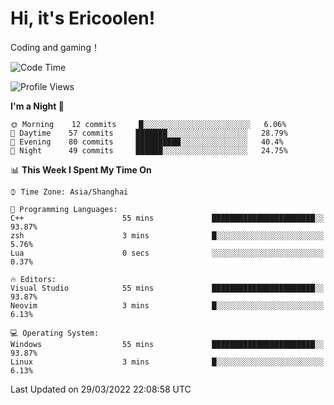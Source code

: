 # Hi, it's Ericoolen!
Coding and gaming！

<!--START_SECTION:waka-->
![Code Time](http://img.shields.io/badge/Code%20Time-191%20hrs%203%20mins-blue)

![Profile Views](http://img.shields.io/badge/Profile%20Views-3-blue)

**I'm a Night 🦉** 

```text
🌞 Morning    12 commits     █░░░░░░░░░░░░░░░░░░░░░░░░   6.06% 
🌆 Daytime    57 commits     ███████░░░░░░░░░░░░░░░░░░   28.79% 
🌃 Evening    80 commits     ██████████░░░░░░░░░░░░░░░   40.4% 
🌙 Night      49 commits     ██████░░░░░░░░░░░░░░░░░░░   24.75%

```


📊 **This Week I Spent My Time On** 

```text
⌚︎ Time Zone: Asia/Shanghai

💬 Programming Languages: 
C++                      55 mins             ███████████████████████░░   93.87% 
zsh                      3 mins              █░░░░░░░░░░░░░░░░░░░░░░░░   5.76% 
Lua                      0 secs              ░░░░░░░░░░░░░░░░░░░░░░░░░   0.37%

🔥 Editors: 
Visual Studio            55 mins             ███████████████████████░░   93.87% 
Neovim                   3 mins              █░░░░░░░░░░░░░░░░░░░░░░░░   6.13%

💻 Operating System: 
Windows                  55 mins             ███████████████████████░░   93.87% 
Linux                    3 mins              █░░░░░░░░░░░░░░░░░░░░░░░░   6.13%

```


 Last Updated on 29/03/2022 22:08:58 UTC
<!--END_SECTION:waka-->

